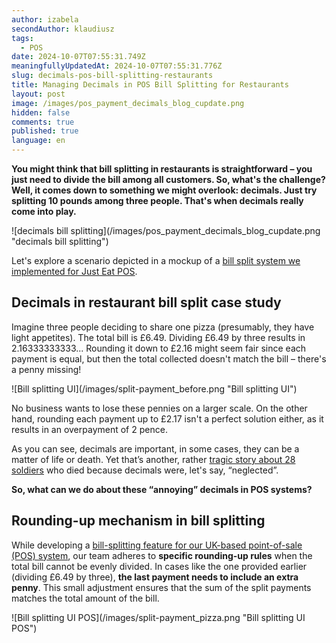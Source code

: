 ```yaml
---
author: izabela
secondAuthor: klaudiusz
tags:
  - POS
date: 2024-10-07T07:55:31.749Z
meaningfullyUpdatedAt: 2024-10-07T07:55:31.776Z
slug: decimals-pos-bill-splitting-restaurants
title: Managing Decimals in POS Bill Splitting for Restaurants
layout: post
image: /images/pos_payment_decimals_blog_cupdate.png
hidden: false
comments: true
published: true
language: en
---
```

**You might think that bill splitting in restaurants is straightforward – you just need to divide the bill among all customers. So, what's the challenge? Well, it comes down to something we might overlook: decimals. Just try splitting 10 pounds among three people. That's when decimals really come into play.**

<div className="image">![decimals bill splitting](/images/pos_payment_decimals_blog_cupdate.png "decimals bill splitting")</div>

Let's explore a scenario depicted in a mockup of a [bill split system we implemented for Just Eat POS](/projects/pos-bill-splitting/).

## Decimals in restaurant bill split case study

Imagine three people deciding to share one pizza (presumably, they have light appetites). The total bill is £6.49. Dividing £6.49 by three results in 2.16333333333... Rounding it down to £2.16 might seem fair since each payment is equal, but then the total collected doesn't match the bill – there's a penny missing!

<div className="image">![Bill splitting UI](/images/split-payment_before.png "Bill splitting UI")</div>

No business wants to lose these pennies on a larger scale. On the other hand, rounding each payment up to £2.17 isn't a perfect solution either, as it results in an overpayment of 2 pence.

As you can see, decimals are important, in some cases, they can be a matter of life or death. Yet that’s another, rather [tragic story about 28 soldiers](https://www-users.cse.umn.edu/~arnold/disasters/patriot.html) who died because decimals were, let's say, “neglected”. 

**So, what can we do about these “annoying” decimals in POS systems?**

## Rounding-up mechanism in bill splitting

While developing a [bill-splitting feature for our UK-based point-of-sale (POS) system](/projects/pos-bill-splitting/), our team adheres to **specific rounding-up rules** when the total bill cannot be evenly divided. In cases like the one provided earlier (dividing £6.49 by three), **the last payment needs to include an extra penny**. This small adjustment ensures that the sum of the split payments matches the total amount of the bill.

<div className="image">![Bill splitting UI POS](/images/split-payment_pizza.png "Bill splitting UI POS")</div>